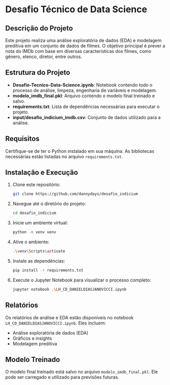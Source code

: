 # Desafio Técnico de Data Science

## Descrição do Projeto
Este projeto realiza uma análise exploratória de dados (EDA) e modelagem preditiva em um conjunto de dados de filmes. O objetivo principal é prever a nota do IMDb com base em diversas características dos filmes, como gênero, elenco, diretor, entre outros.

## Estrutura do Projeto
- **Desafio-Tecnico-Data-Science.ipynb**: Notebook contendo todo o processo de análise, limpeza, engenharia de variáveis e modelagem.
- **modelo_imdb_final.pkl**: Arquivo contendo o modelo final treinado e salvo.
- **requirements.txt**: Lista de dependências necessárias para executar o projeto.
- **input/desafio_indicium_imdb.csv**: Conjunto de dados utilizado para a análise.

## Requisitos
Certifique-se de ter o Python instalado em sua máquina. As bibliotecas necessárias estão listadas no arquivo `requirements.txt`.

## Instalação e Execução
1. Clone este repositório:
   ```bash
   git clone https://github.com/dannydays/desafio_indicium
   ```
2. Navegue até o diretório do projeto:
   ```bash
   cd desafio_indicium
   ```
3. Inicie um ambiente virtual:
   ```bash
   python -m venv venv
   ```
4. Ative o ambiente:
   ```bash
   .\venv\Scripts\activate
   ```
5. Instale as dependências:
   ```bash
   pip install -r requirements.txt
   ```
6. Execute o Jupyter Notebook para visualizar o processo completo:
   ```bash
   jupyter notebook .\LH_CD_DANIELDIASJANOVICCI.ipynb
   ```

## Relatórios
Os relatórios de análise e EDA estão disponíveis no notebook `LH_CD_DANIELDIASJANOVICCI.ipynb`. Eles incluem:
- Análise exploratória de dados (EDA)
- Gráficos e insights
- Modelagem preditiva

## Modelo Treinado
O modelo final treinado está salvo no arquivo `modelo_imdb_final.pkl`. Ele pode ser carregado e utilizado para previsões futuras.
